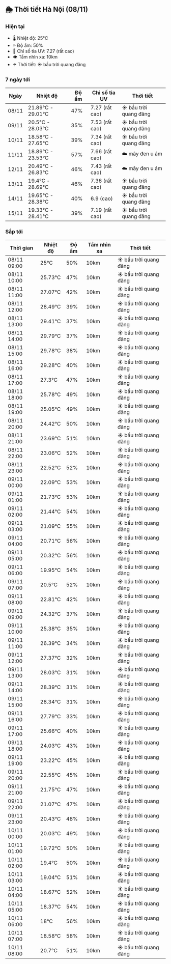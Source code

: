 ## 🌦️ Thời tiết Hà Nội (08/11)

### Hiện tại

- 🌡️ Nhiệt độ: 25℃
- 💦 Độ ẩm: 50%
- 🌟 Chỉ số tia UV: 7.27 (rất cao)
- 👁️ Tầm nhìn xa: 10km
- ☂️ Thời tiết: ☀️ bầu trời quang đãng

### 7 ngày tới

| Ngày | Nhiệt độ | Độ ẩm | Chỉ số tia UV | Thời tiết |
| --- | --- | --- | --- | --- |
| 08/11 | 21.89℃ - 29.01℃ | 47% | 7.27 (rất cao) | ☀️ bầu trời quang đãng |
| 09/11 | 20.5℃ - 28.03℃ | 35% | 7.53 (rất cao) | ☀️ bầu trời quang đãng |
| 10/11 | 18.58℃ - 27.65℃ | 39% | 7.34 (rất cao) | ☀️ bầu trời quang đãng |
| 11/11 | 18.89℃ - 23.53℃ | 57% | 7.66 (rất cao) | ☁️ mây đen u ám |
| 12/11 | 20.49℃ - 26.83℃ | 46% | 7.43 (rất cao) | ☁️ mây đen u ám |
| 13/11 | 19.4℃ - 28.69℃ | 46% | 7.36 (rất cao) | ☀️ bầu trời quang đãng |
| 14/11 | 19.65℃ - 28.38℃ | 40% | 6.9 (cao) | ☀️ bầu trời quang đãng |
| 15/11 | 19.33℃ - 28.41℃ | 39% | 7.19 (rất cao) | ☀️ bầu trời quang đãng |

### Sắp tới

| Thời gian | Nhiệt độ | Độ ẩm | Tầm nhìn xa | Thời tiết |
| --- | --- | --- | --- | --- |
| 08/11 09:00 | 25℃ | 50% | 10km | ☀️ bầu trời quang đãng |
| 08/11 10:00 | 25.73℃ | 47% | 10km | ☀️ bầu trời quang đãng |
| 08/11 11:00 | 27.07℃ | 42% | 10km | ☀️ bầu trời quang đãng |
| 08/11 12:00 | 28.49℃ | 39% | 10km | ☀️ bầu trời quang đãng |
| 08/11 13:00 | 29.41℃ | 37% | 10km | ☀️ bầu trời quang đãng |
| 08/11 14:00 | 29.79℃ | 37% | 10km | ☀️ bầu trời quang đãng |
| 08/11 15:00 | 29.78℃ | 38% | 10km | ☀️ bầu trời quang đãng |
| 08/11 16:00 | 29.28℃ | 40% | 10km | ☀️ bầu trời quang đãng |
| 08/11 17:00 | 27.3℃ | 47% | 10km | ☀️ bầu trời quang đãng |
| 08/11 18:00 | 25.78℃ | 49% | 10km | ☀️ bầu trời quang đãng |
| 08/11 19:00 | 25.05℃ | 49% | 10km | ☀️ bầu trời quang đãng |
| 08/11 20:00 | 24.42℃ | 50% | 10km | ☀️ bầu trời quang đãng |
| 08/11 21:00 | 23.69℃ | 51% | 10km | ☀️ bầu trời quang đãng |
| 08/11 22:00 | 23.06℃ | 52% | 10km | ☀️ bầu trời quang đãng |
| 08/11 23:00 | 22.52℃ | 52% | 10km | ☀️ bầu trời quang đãng |
| 09/11 00:00 | 22.09℃ | 53% | 10km | ☀️ bầu trời quang đãng |
| 09/11 01:00 | 21.73℃ | 53% | 10km | ☀️ bầu trời quang đãng |
| 09/11 02:00 | 21.44℃ | 54% | 10km | ☀️ bầu trời quang đãng |
| 09/11 03:00 | 21.09℃ | 55% | 10km | ☀️ bầu trời quang đãng |
| 09/11 04:00 | 20.71℃ | 56% | 10km | ☀️ bầu trời quang đãng |
| 09/11 05:00 | 20.32℃ | 56% | 10km | ☀️ bầu trời quang đãng |
| 09/11 06:00 | 19.95℃ | 54% | 10km | ☀️ bầu trời quang đãng |
| 09/11 07:00 | 20.5℃ | 52% | 10km | ☀️ bầu trời quang đãng |
| 09/11 08:00 | 22.81℃ | 42% | 10km | ☀️ bầu trời quang đãng |
| 09/11 09:00 | 24.32℃ | 37% | 10km | ☀️ bầu trời quang đãng |
| 09/11 10:00 | 25.38℃ | 35% | 10km | ☀️ bầu trời quang đãng |
| 09/11 11:00 | 26.39℃ | 34% | 10km | ☀️ bầu trời quang đãng |
| 09/11 12:00 | 27.37℃ | 32% | 10km | ☀️ bầu trời quang đãng |
| 09/11 13:00 | 28.03℃ | 31% | 10km | ☀️ bầu trời quang đãng |
| 09/11 14:00 | 28.39℃ | 31% | 10km | ☀️ bầu trời quang đãng |
| 09/11 15:00 | 28.34℃ | 31% | 10km | ☀️ bầu trời quang đãng |
| 09/11 16:00 | 27.79℃ | 33% | 10km | ☀️ bầu trời quang đãng |
| 09/11 17:00 | 25.66℃ | 40% | 10km | ☀️ bầu trời quang đãng |
| 09/11 18:00 | 24.03℃ | 43% | 10km | ☀️ bầu trời quang đãng |
| 09/11 19:00 | 23.22℃ | 45% | 10km | ☀️ bầu trời quang đãng |
| 09/11 20:00 | 22.55℃ | 45% | 10km | ☀️ bầu trời quang đãng |
| 09/11 21:00 | 21.75℃ | 47% | 10km | ☀️ bầu trời quang đãng |
| 09/11 22:00 | 21.07℃ | 47% | 10km | ☀️ bầu trời quang đãng |
| 09/11 23:00 | 20.43℃ | 48% | 10km | ☀️ bầu trời quang đãng |
| 10/11 00:00 | 20.03℃ | 49% | 10km | ☀️ bầu trời quang đãng |
| 10/11 01:00 | 19.72℃ | 50% | 10km | ☀️ bầu trời quang đãng |
| 10/11 02:00 | 19.4℃ | 50% | 10km | ☀️ bầu trời quang đãng |
| 10/11 03:00 | 19.04℃ | 51% | 10km | ☀️ bầu trời quang đãng |
| 10/11 04:00 | 18.67℃ | 52% | 10km | ☀️ bầu trời quang đãng |
| 10/11 05:00 | 18.37℃ | 54% | 10km | ☀️ bầu trời quang đãng |
| 10/11 06:00 | 18℃ | 56% | 10km | ☀️ bầu trời quang đãng |
| 10/11 07:00 | 18.58℃ | 58% | 10km | ☀️ bầu trời quang đãng |
| 10/11 08:00 | 20.7℃ | 51% | 10km | ☀️ bầu trời quang đãng |
